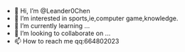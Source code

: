 - 👋 Hi, I’m @Leander0Chen
- 👀 I’m interested in sports,ie,computer game,knowledge.
- 🌱 I’m currently learning ...
- 💞️ I’m looking to collaborate on ...
- 📫 How to reach me qq:664802023

<!---
Leander0Chen/Leander0Chen is a ✨ special ✨ repository because its `README.md` (this file) appears on your GitHub profile.
You can click the Preview link to take a look at your changes.
--->

